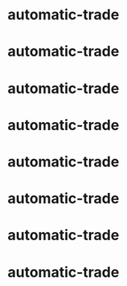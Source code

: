 # automatic-trade
# automatic-trade
# automatic-trade
# automatic-trade
# automatic-trade
# automatic-trade
# automatic-trade
# automatic-trade
